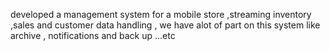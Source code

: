 developed a management system for a mobile store ,streaming inventory ,sales and customer data handling , we have alot of part on this system like archive , notifications and back up ...etc 
